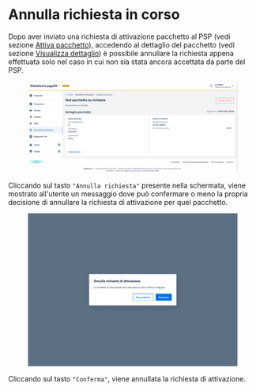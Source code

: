 # Annulla richiesta in corso

Dopo aver inviato una richiesta di attivazione pacchetto al PSP (vedi sezione [Attiva pacchetto](attiva-pacchetto.md)), accedendo al dettaglio del pacchetto (vedi sezione [Visualizza dettaglio](visualizza-dettaglio.md)) è possibile annullare la richiesta appena effettuata solo nel caso in cui non sia stata ancora accettata da parte del PSP.

<figure><img src="../../../../../.gitbook/assets/image (212).png" alt=""><figcaption></figcaption></figure>

Cliccando sul tasto `"Annulla richiesta"` presente nella schermata, viene mostrato all'utente un messaggio dove può confermare o meno la propria decisione di annullare la richiesta di attivazione per quel pacchetto.

<figure><img src="../../../../../.gitbook/assets/image (213).png" alt=""><figcaption></figcaption></figure>

Cliccando sul tasto `"Conferma"`, viene annullata la richiesta di attivazione.

